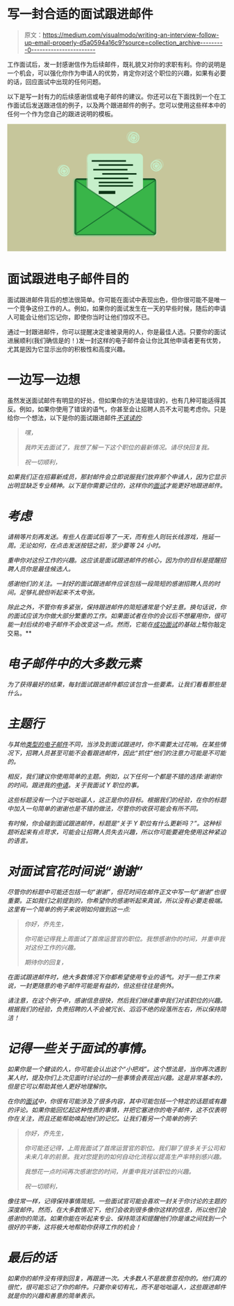 # 写一封合适的面试跟进邮件

> 原文：<https://medium.com/visualmodo/writing-an-interview-follow-up-email-properly-d5a0594a16c9?source=collection_archive---------0----------------------->

工作面试后，发一封感谢信作为后续邮件，既礼貌又对你的求职有利。你的说明是一个机会，可以强化你作为申请人的优势，肯定你对这个职位的兴趣，如果有必要的话，回应面试中出现的任何问题。

以下是写一封有力的后续感谢信或电子邮件的建议。你还可以在下面找到一个在工作面试后发送跟进信的例子，以及两个跟进邮件的例子。您可以使用这些样本中的任何一个作为您自己的跟进说明的模板。

![](img/9a6d08f1467724fe2677c616c39dd6aa.png)

# 面试跟进电子邮件目的

面试跟进邮件背后的想法很简单。你可能在面试中表现出色，但你很可能不是唯一一个竞争这份工作的人。例如，如果你的面试发生在一天的早些时候，随后的申请人可能会让他们忘记你，即使你当时让他们惊叹不已。

通过一封跟进邮件，你可以提醒决定谁被录用的人，你是最佳人选。只要你的面试进展顺利(我们确信是的！)发一封这样的电子邮件会让你比其他申请者更有优势，尤其是因为它显示出你的积极性和高度兴趣。

# 一边写一边想

虽然发送面试邮件有明显的好处，但如果你的方法是错误的，也有几种可能适得其反。例如，如果你使用了错误的语气，你甚至会让招聘人员不太可能考虑你。只是给你一个想法，以下是你的面试跟进邮件[*不该读的*](https://www.themuse.com/advice/5-followup-emails-that-scare-hiring-managers-and-what-to-write-instead)*:*

> *嘿，*
> 
> *我昨天去面试了，我想了解一下这个职位的最新情况。请尽快回复我。*
> 
> *祝一切顺利，*

*如果我们正在招募新成员，那封邮件会立即说服我们放弃那个申请人，因为它显示出明显缺乏专业精神。以下是你需要记住的，这样你的[面试](https://visualmodo.com/interview-questions-preparation-guide-and-practice/)才能更好地跟进邮件。*

# *考虑*

*请稍等片刻再发送。有些人在面试后等了一天，而有些人则玩长线游戏，拖延一周。无论如何，在点击发送按钮之前，至少要等 24 小时。*

*重申你对这份工作的兴趣。这应该是面试跟进邮件的核心，因为你的目标是提醒招聘人员你是最佳候选人。*

*感谢他们的关注。一封好的面试跟进邮件应该包括一段简短的感谢招聘人员的时间。足够礼貌但听起来不太夸张。*

*除此之外，不管你有多紧张，保持跟进邮件的简短通常是个好主意。换句话说，你的面试应该为你做大部分繁重的工作。如果面试者在你的会议后不想雇用你，很可能一封后续的电子邮件不会改变这一点。然而，它能在[成功面试](https://www.thebalancecareers.com/job-interview-questions-and-answers-2061204)的基础上*帮你敲定交易。**

# *电子邮件中的大多数元素*

*为了获得最好的结果，每封面试跟进邮件都应该包含一些要素。让我们看看那些是什么。*

# *主题行*

*与其他[类型的电子邮件](https://optinmonster.com/13-types-of-emails-you-need-to-be-sending-your-email-list/)不同，当涉及到面试跟进时，你不需要太过花哨。在某些情况下，招聘人员甚至可能不会看跟进邮件，因此“抓住”他们的注意力可能是不可能的。*

*相反，我们建议你使用简单的主题。例如，以下任何一个都是不错的选择:谢谢你的时间。跟进我的[申请](https://www.monster.com.my/career-advice/cover-letters-that-get-you-the-interview-3711.html)。关于我面试 Y 职位的事。*

*这些标题没有一个过于咄咄逼人，这正是你的目标。根据我们的经验，在你的标题中加入一句简单的谢谢也是不错的做法，尽管你的收获可能会有所不同。*

*有时候，你会碰到面试跟进邮件，标题是“关于 Y 职位有什么更新吗？”。这种标题听起来有点苛求，可能会让招聘人员失去兴趣，所以你可能要避免使用这种紧迫的语言。*

# *对面试官花时间说“谢谢”*

*尽管你的标题中可能还包括一句“谢谢”，但花时间在邮件正文中写一句“谢谢”也很重要。正如我们之前提到的，你希望你的感谢听起来真诚，所以没有必要走极端。这里有一个简单的例子来说明如何做到这一点:*

> *你好，乔先生，*
> 
> *你可能记得我上周面试了首席运营官的职位。我想感谢你的时间，并重申我对这份工作的兴趣。*
> 
> *期待你的回复，*

*在面试跟进邮件时，绝大多数情况下你都希望使用专业的语气。对于一些工作来说，一封更随意的电子邮件可能是有益的，但这些往往是例外。*

*请注意，在这个例子中，感谢信息很快，然后我们继续重申我们对该职位的兴趣。根据我们的经验，负责招聘的人不会被冗长、滔滔不绝的段落所左右，所以保持简洁！*

# *记得一些关于面试的事情。*

*如果你是一个健谈的人，你可能会认出这个“小把戏”。这个想法是，当你再次遇到某人时，提及你们上次见面时讨论过的一些事情会表现出兴趣。这是非常基本的，但是它可以帮助其他人更好地理解你。*

*在你的[面试](https://www.indeed.com/career-advice/interviewing/follow-up-email-examples-after-interview)中，你很有可能涉及了很多内容，其中可能包括一个特定的话题或有趣的评论。如果你能回忆起这种性质的事情，并把它塞进你的电子邮件，这不仅表明你在关注，而且还能帮助唤起他们的记忆。让我们看另一个简单的例子:*

> *你好，乔先生，*
> 
> *你可能还记得，上周我面试了首席运营官的职位。我们聊了很多关于公司和未来几年的前景。我对您提到的如何自动化流程以提高生产率特别感兴趣。*
> 
> *我想花一点时间再次感谢您的时间，并重申我对该职位的兴趣。*
> 
> *祝一切顺利，*

*像往常一样，记得保持事情简短。一些面试官可能会喜欢一封关于你讨论的主题的深度邮件。然而，在大多数情况下，他们会收到很多像你这样的信息，所以他们会感谢你的简洁。如果你能在听起来专业、保持简洁和提醒他们你是谁之间找到一个很好的平衡，这将极大地帮助你获得工作的机会！*

# *最后的话*

*如果你的邮件没有得到回复，再跟进一次。大多数人不是故意忽视你的。他们真的很忙，很可能忘记了你的邮件。只要你亲切有礼，而不是咄咄逼人，这些跟进邮件就是你的兴趣和善意的简单表示。*